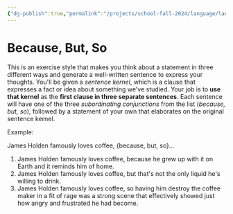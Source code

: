 ```yaml
---
{"dg-publish":true,"permalink":"/projects/school-fall-2024/language/language-review/because-but-so-exercises/"}
---
```



# Because, But, So

This is an exercise style that makes you think about a statement in three different ways and generate a well-written sentence to express your thoughts. You'll be given a *sentence kernel*, which is a clause that expresses a fact or idea about something we've studied. Your job is to **use that kernel** as the **first clause in three separate sentences**. Each sentence will have one of the three *subordinating conjunctions* from the list (*because, but, so*), followed by a statement of your own that elaborates on the original sentence kernel.

Example:

James Holden famously loves coffee, {because, but, so}...

1. James Holden famously loves coffee, because he grew up with it on Earth and it reminds him of home.
2. James Holden famously loves coffee, but that's not the only liquid he's willing to drink.
3. James Holden famously loves coffee, so having him destroy the coffee maker in a fit of rage was a strong scene that effectively showed just how angry and frustrated he had become.
